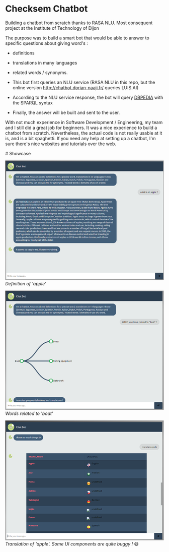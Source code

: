 # Checksem Chatbot
Building a chatbot from scratch thanks to RASA NLU. Most consequent project at the Institute of Technology of Dijon

The purpose was to build a smart bot that would be able to answer to specific questions about giving word's :
- definitions
- translations in many languages
- related words / synonyms.

- This bot first queries an NLU service (RASA NLU in this repo, but the online version http://chatbot.dorian-naaji.fr/ queries LUIS.AI)
- According to the NLU service response, the bot will query [DBPEDIA](dbpedia.org/sparql) with the SPARQL syntax
- Finally, the answer will be built and sent to the user.

With not much experience in Software Development / Engineering, my team and I still did a great job for beginners. It was a nice experience to build a chatbot from scratch.
Nevertheless, the actual code is not really usable at it is, and is a bit spaghetti. If you need any help at setting up a chatbot, I'm sure there's nice websites and tutorials over the web.

# Showcase


![img-1](doc/def-apple.png)
_Definition of 'apple'_

![img-2](doc/related-boat.png)
_Words related to 'boat'_

![img-3](doc/translate-apple.png)
_Translation of 'apple'. Some UI components are quite buggy !_ 😅
